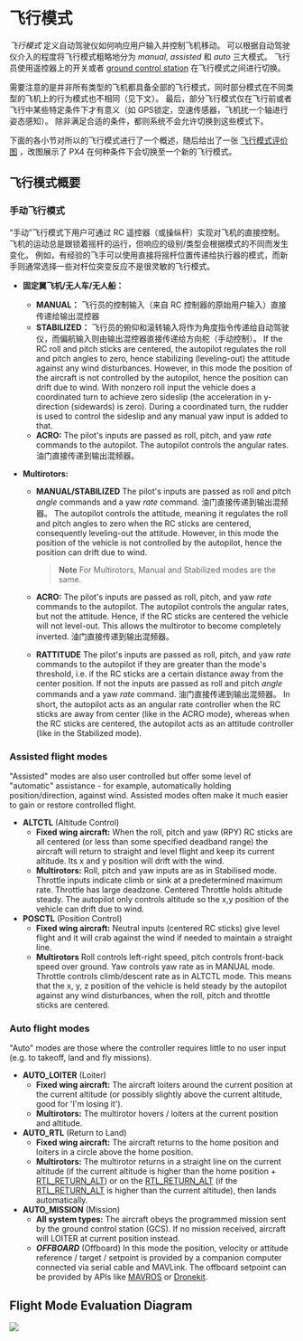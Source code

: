# 飞行模式

*飞行模式* 定义自动驾驶仪如何响应用户输入并控制飞机移动。 可以根据自动驾驶仪介入的程度将飞行模式粗略地分为 *manual*, *assisted* 和 *auto* 三大模式。 飞行员使用遥控器上的开关或者 [ground control station](../qgc/README.md) 在飞行模式之间进行切换。

需要注意的是并非所有类型的飞机都具备全部的飞行模式，同时部分模式在不同类型的飞机上的行为模式也不相同（见下文）。 最后，部分飞行模式仅在飞行前或者飞行中某些特定条件下才有意义（如 GPS锁定，空速传感器，飞机扰一个轴进行姿态感知）。 除非满足合适的条件，都则系统不会允许切换到这些模式下。

下面的各小节对所以的飞行模式进行了一个概述，随后给出了一张 [飞行模式评价图](#flight-mode-evaluation-diagram) ，改图展示了 PX4 在何种条件下会切换至一个新的飞行模式。

## 飞行模式概要

### 手动飞行模式

“手动”飞行模式下用户可通过 RC 遥控器（或操纵杆）实现对飞机的直接控制。 飞机的运动总是跟锁着摇杆的运行，但响应的级别/类型会根据模式的不同而发生变化。 例如，有经验的飞手可以使用直接将摇杆位置传递给执行器的模式，而新手则通常选择一些对杆位突变反应不是很灵敏的飞行模式。

* **固定翼飞机/无人车/无人船：**
  
  * **MANUAL：** 飞行员的控制输入（来自 RC 控制器的原始用户输入）直接传递给输出混控器
  * **STABILIZED：** 飞行员的俯仰和滚转输入将作为角度指令传递给自动驾驶仪，而偏航输入则由输出混控器直接传递给方向舵（手动控制）。 If the RC roll and pitch sticks are centered, the autopilot regulates the roll and pitch angles to zero, hence stabilizing (leveling-out) the attitude against any wind disturbances. However, in this mode the position of the aircraft is not controlled by the autopilot, hence the position can drift due to wind. With nonzero roll input the vehicle does a coordinated turn to achieve zero sideslip (the acceleration in y-direction (sidewards) is zero). During a coordinated turn, the rudder is used to control the sideslip and any manual yaw input is added to that.
  * **ACRO:** The pilot's inputs are passed as roll, pitch, and yaw *rate* commands to the autopilot. The autopilot controls the angular rates. 油门直接传递到输出混频器。

* **Multirotors:**
  
  * **MANUAL/STABILIZED** The pilot's inputs are passed as roll and pitch *angle* commands and a yaw *rate* command. 油门直接传递到输出混频器。 The autopilot controls the attitude, meaning it regulates the roll and pitch angles to zero when the RC sticks are centered, consequently leveling-out the attitude. However, in this mode the position of the vehicle is not controlled by the autopilot, hence the position can drift due to wind.
    
    > **Note** For Multirotors, Manual and Stabilized modes are the same.
  
  * **ACRO:** The pilot's inputs are passed as roll, pitch, and yaw *rate* commands to the autopilot. The autopilot controls the angular rates, but not the attitude. Hence, if the RC sticks are centered the vehicle will not level-out. This allows the multirotor to become completely inverted. 油门直接传递到输出混频器。
  
  * **RATTITUDE** The pilot's inputs are passed as roll, pitch, and yaw *rate* commands to the autopilot if they are greater than the mode's threshold, i.e. if the RC sticks are a certain distance away from the center position. If not the inputs are passed as roll and pitch *angle* commands and a yaw *rate* command. 油门直接传递到输出混频器。 In short, the autopilot acts as an angular rate controller when the RC sticks are away from center (like in the ACRO mode), whereas when the RC sticks are centered, the autopilot acts as an attitude controller (like in the Stabilized mode).

### Assisted flight modes

"Assisted" modes are also user controlled but offer some level of "automatic" assistance - for example, automatically holding position/direction, against wind. Assisted modes often make it much easier to gain or restore controlled flight.

* **ALTCTL** (Altitude Control) 
  * **Fixed wing aircraft:** When the roll, pitch and yaw (RPY) RC sticks are all centered (or less than some specified deadband range) the aircraft will return to straight and level flight and keep its current altitude. Its x and y position will drift with the wind.
  * **Multirotors:** Roll, pitch and yaw inputs are as in Stabilised mode. Throttle inputs indicate climb or sink at a predetermined maximum rate. Throttle has large deadzone. Centered Throttle holds altitude steady. The autopilot only controls altitude so the x,y position of the vehicle can drift due to wind. 
* **POSCTL** (Position Control) 
  * **Fixed wing aircraft:** Neutral inputs (centered RC sticks) give level flight and it will crab against the wind if needed to maintain a straight line.
  * **Multirotors** Roll controls left-right speed, pitch controls front-back speed over ground. Yaw controls yaw rate as in MANUAL mode. Throttle controls climb/descent rate as in ALTCTL mode. This means that the x, y, z position of the vehicle is held steady by the autopilot against any wind disturbances, when the roll, pitch and throttle sticks are centered.

### Auto flight modes

"Auto" modes are those where the controller requires little to no user input (e.g. to takeoff, land and fly missions).

* **AUTO_LOITER** (Loiter) 
  * **Fixed wing aircraft:** The aircraft loiters around the current position at the current altitude (or possibly slightly above the current altitude, good for 'I'm losing it'). 
  * **Multirotors:** The multirotor hovers / loiters at the current position and altitude.
* **AUTO_RTL** (Return to Land) 
  * **Fixed wing aircraft:** The aircraft returns to the home position and loiters in a circle above the home position. 
  * **Multirotors:** The multirotor returns in a straight line on the current altitude (if the current altitude is higher than the home position + [RTL_RETURN_ALT](../advanced/parameter_reference.md#RTL_RETURN_ALT)) or on the [RTL_RETURN_ALT](../advanced/parameter_reference.md#RTL_RETURN_ALT) (if the [RTL_RETURN_ALT](../advanced/parameter_reference.md#RTL_RETURN_ALT) is higher than the current altitude), then lands automatically.
* **AUTO_MISSION** (Mission) 
  * **All system types:** The aircraft obeys the programmed mission sent by the ground control station (GCS). If no mission received, aircraft will LOITER at current position instead.
  * ***OFFBOARD*** (Offboard) In this mode the position, velocity or attitude reference / target / setpoint is provided by a companion computer connected via serial cable and MAVLink. The offboard setpoint can be provided by APIs like [MAVROS](https://github.com/mavlink/mavros) or [Dronekit](http://dronekit.io).

## Flight Mode Evaluation Diagram

![](../../assets/diagrams/commander-flow-diagram.png)